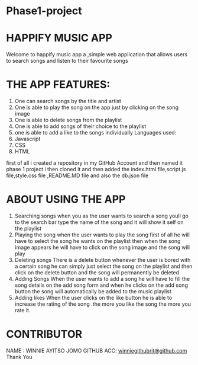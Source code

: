 # Phase1-project
# HAPPIFY MUSIC APP
Welcome to happify music app a ,simple web application that allows users to search songs and listen to their favourite songs
# THE APP FEATURES:
1. One can search songs by the title and artist 
2. One is able to play the song on the app just by clicking on the song image
3. One is able to delete songs from the playlist
4. One is able to add songs of their choice to the playlist
5. one is able to add a like to the songs individually
Languages used:
1. Javascript
2. CSS
3. HTML

first of all i created a repository in my GitHub Account and then named it phase 1 project i then cloned it and then added the index.html file,script.js file,style.css file ,README.MD file and also the db.json file
# ABOUT USING THE APP
1. Searching songs
when you as the user wants to search a song youll go to the search bar type the name of the song and it will show it self on the playlist
2. Playing the song
when the user wants to play the song first of all he will have to select the song he wants on the playlist 
then when the song image appears he will have to click on the song image and the song will play 
3. Deleting songs
There is a delete button whenever the user is bored with a certain song he can simply just select the song on the playlist and then click on the delete button and the song will permanently be deleted
4. Adding Songs
When the user wants to add a song he will have to fill the song details on the add song form and when he clicks on the add song button the song will automatically be added to the music playlist
5. Adding likes
When the user clicks on the like button he is able to increase the rating of the song .the more you like the song the more you rate it.
# CONTRIBUTOR
NAME : WINNIE AYITSO JOMO
GITHUB ACC: winniegithubrit@github.com
Thank You





  
  
  



  
